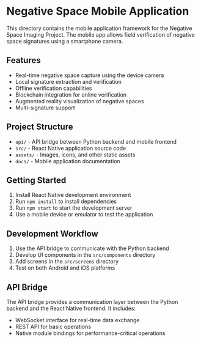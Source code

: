 # Negative Space Mobile Application

This directory contains the mobile application framework for the Negative Space Imaging Project. The mobile app allows field verification of negative space signatures using a smartphone camera.

## Features

- Real-time negative space capture using the device camera
- Local signature extraction and verification
- Offline verification capabilities
- Blockchain integration for online verification
- Augmented reality visualization of negative spaces
- Multi-signature support

## Project Structure

- `api/` - API bridge between Python backend and mobile frontend
- `src/` - React Native application source code
- `assets/` - Images, icons, and other static assets
- `docs/` - Mobile application documentation

## Getting Started

1. Install React Native development environment
2. Run `npm install` to install dependencies
3. Run `npm start` to start the development server
4. Use a mobile device or emulator to test the application

## Development Workflow

1. Use the API bridge to communicate with the Python backend
2. Develop UI components in the `src/components` directory
3. Add screens in the `src/screens` directory
4. Test on both Android and iOS platforms

## API Bridge

The API bridge provides a communication layer between the Python backend and the React Native frontend. It includes:

- WebSocket interface for real-time data exchange
- REST API for basic operations
- Native module bindings for performance-critical operations
